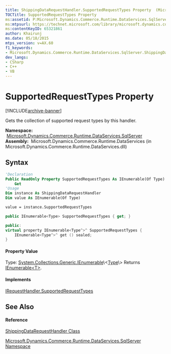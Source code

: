```yaml
---
title: ShippingDataRequestHandler.SupportedRequestTypes Property  (Microsoft.Dynamics.Commerce.Runtime.DataServices.SqlServer)
TOCTitle: SupportedRequestTypes Property
ms:assetid: P:Microsoft.Dynamics.Commerce.Runtime.DataServices.SqlServer.ShippingDataRequestHandler.SupportedRequestTypes
ms:mtpsurl: https://technet.microsoft.com/library/microsoft.dynamics.commerce.runtime.dataservices.sqlserver.shippingdatarequesthandler.supportedrequesttypes(v=AX.60)
ms:contentKeyID: 65321861
author: Khairunj
ms.date: 05/18/2015
mtps_version: v=AX.60
f1_keywords:
- Microsoft.Dynamics.Commerce.Runtime.DataServices.SqlServer.ShippingDataRequestHandler.SupportedRequestTypes
dev_langs:
- CSharp
- C++
- VB
---
```


# SupportedRequestTypes Property


[!INCLUDE[archive-banner](includes/archive-banner.md)]

Gets the collection of supported request types by this handler.

**Namespace:**  [Microsoft.Dynamics.Commerce.Runtime.DataServices.SqlServer](microsoft-dynamics-commerce-runtime-dataservices-sqlserver-namespace.md)  
**Assembly:**  Microsoft.Dynamics.Commerce.Runtime.DataServices (in Microsoft.Dynamics.Commerce.Runtime.DataServices.dll)

## Syntax

``` vb
'Declaration
Public ReadOnly Property SupportedRequestTypes As IEnumerable(Of Type)
    Get
'Usage
Dim instance As ShippingDataRequestHandler
Dim value As IEnumerable(Of Type)

value = instance.SupportedRequestTypes
```

``` csharp
public IEnumerable<Type> SupportedRequestTypes { get; }
```

``` c++
public:
virtual property IEnumerable<Type^>^ SupportedRequestTypes {
    IEnumerable<Type^>^ get () sealed;
}
```

#### Property Value

Type: [System.Collections.Generic.IEnumerable](https://technet.microsoft.com/library/9eekhta0\(v=ax.60\))\<[Type](https://technet.microsoft.com/library/42892f65\(v=ax.60\))\>  
Returns [IEnumerable\<T\>](https://technet.microsoft.com/library/9eekhta0\(v=ax.60\)).  

#### Implements

[IRequestHandler.SupportedRequestTypes](irequesthandler-supportedrequesttypes-property-microsoft-dynamics-commerce-runtime-workflow.md)  

## See Also

#### Reference

[ShippingDataRequestHandler Class](shippingdatarequesthandler-class-microsoft-dynamics-commerce-runtime-dataservices-sqlserver.md)

[Microsoft.Dynamics.Commerce.Runtime.DataServices.SqlServer Namespace](microsoft-dynamics-commerce-runtime-dataservices-sqlserver-namespace.md)

